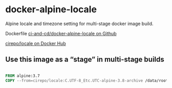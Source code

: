 # docker-alpine-locale

Alpine locale and timezone setting for multi-stage docker image build.

Dockerfile [ci-and-cd/docker-alpine-locale on Github](https://github.com/ci-and-cd/docker-alpine-locale)

[cirepo/locale on Docker Hub](https://hub.docker.com/r/cirepo/locale/)

## Use this image as a “stage” in multi-stage builds

```dockerfile

FROM alpine:3.7
COPY --from=cirepo/locale:C.UTF-8_Etc.UTC-alpine-3.8-archive /data/root /

```

